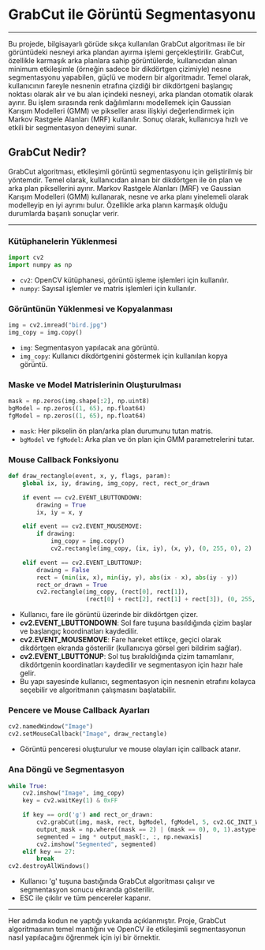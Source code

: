 # GrabCut ile Görüntü Segmentasyonu

---

Bu projede, bilgisayarlı görüde sıkça kullanılan GrabCut algoritması ile bir görüntüdeki nesneyi arka plandan ayırma işlemi gerçekleştirilir. GrabCut, özellikle karmaşık arka planlara sahip görüntülerde, kullanıcıdan alınan minimum etkileşimle (örneğin sadece bir dikdörtgen çizimiyle) nesne segmentasyonu yapabilen, güçlü ve modern bir algoritmadır. Temel olarak, kullanıcının fareyle nesnenin etrafına çizdiği bir dikdörtgeni başlangıç noktası olarak alır ve bu alan içindeki nesneyi, arka plandan otomatik olarak ayırır. Bu işlem sırasında renk dağılımlarını modellemek için Gaussian Karışım Modelleri (GMM) ve pikseller arası ilişkiyi değerlendirmek için Markov Rastgele Alanları (MRF) kullanılır. Sonuç olarak, kullanıcıya hızlı ve etkili bir segmentasyon deneyimi sunar.

## GrabCut Nedir?
GrabCut algoritması, etkileşimli görüntü segmentasyonu için geliştirilmiş bir yöntemdir. Temel olarak, kullanıcıdan alınan bir dikdörtgen ile ön plan ve arka plan piksellerini ayırır. Markov Rastgele Alanları (MRF) ve Gaussian Karışım Modelleri (GMM) kullanarak, nesne ve arka planı yinelemeli olarak modelleyip en iyi ayrımı bulur. Özellikle arka planın karmaşık olduğu durumlarda başarılı sonuçlar verir.

---

### Kütüphanelerin Yüklenmesi
```python
import cv2
import numpy as np
```
- `cv2`: OpenCV kütüphanesi, görüntü işleme işlemleri için kullanılır.
- `numpy`: Sayısal işlemler ve matris işlemleri için kullanılır.

### Görüntünün Yüklenmesi ve Kopyalanması
```python
img = cv2.imread("bird.jpg")
img_copy = img.copy()
```
- `img`: Segmentasyon yapılacak ana görüntü.
- `img_copy`: Kullanıcı dikdörtgenini göstermek için kullanılan kopya görüntü.

### Maske ve Model Matrislerinin Oluşturulması
```python
mask = np.zeros(img.shape[:2], np.uint8)
bgModel = np.zeros((1, 65), np.float64)
fgModel = np.zeros((1, 65), np.float64)
```
- `mask`: Her pikselin ön plan/arka plan durumunu tutan matris.
- `bgModel` ve `fgModel`: Arka plan ve ön plan için GMM parametrelerini tutar.

### Mouse Callback Fonksiyonu
```python
def draw_rectangle(event, x, y, flags, param):
    global ix, iy, drawing, img_copy, rect, rect_or_drawn

    if event == cv2.EVENT_LBUTTONDOWN:
        drawing = True
        ix, iy = x, y

    elif event == cv2.EVENT_MOUSEMOVE:
        if drawing:
            img_copy = img.copy()
            cv2.rectangle(img_copy, (ix, iy), (x, y), (0, 255, 0), 2)

    elif event == cv2.EVENT_LBUTTONUP:
        drawing = False
        rect = (min(ix, x), min(iy, y), abs(ix - x), abs(iy - y))
        rect_or_drawn = True
        cv2.rectangle(img_copy, (rect[0], rect[1]),
                      (rect[0] + rect[2], rect[1] + rect[3]), (0, 255, 0), 2)
```
- Kullanıcı, fare ile görüntü üzerinde bir dikdörtgen çizer. 
- **cv2.EVENT_LBUTTONDOWN**: Sol fare tuşuna basıldığında çizim başlar ve başlangıç koordinatları kaydedilir.
- **cv2.EVENT_MOUSEMOVE**: Fare hareket ettikçe, geçici olarak dikdörtgen ekranda gösterilir (kullanıcıya görsel geri bildirim sağlar).
- **cv2.EVENT_LBUTTONUP**: Sol tuş bırakıldığında çizim tamamlanır, dikdörtgenin koordinatları kaydedilir ve segmentasyon için hazır hale gelir.
- Bu yapı sayesinde kullanıcı, segmentasyon için nesnenin etrafını kolayca seçebilir ve algoritmanın çalışmasını başlatabilir.

### Pencere ve Mouse Callback Ayarları
```python
cv2.namedWindow("Image")
cv2.setMouseCallback("Image", draw_rectangle)
```
- Görüntü penceresi oluşturulur ve mouse olayları için callback atanır.

### Ana Döngü ve Segmentasyon
```python
while True:
    cv2.imshow("Image", img_copy)
    key = cv2.waitKey(1) & 0xFF

    if key == ord('g') and rect_or_drawn:
        cv2.grabCut(img, mask, rect, bgModel, fgModel, 5, cv2.GC_INIT_WITH_RECT)
        output_mask = np.where((mask == 2) | (mask == 0), 0, 1).astype('uint8')
        segmented = img * output_mask[:, :, np.newaxis]
        cv2.imshow("Segmented", segmented)
    elif key == 27:
        break
cv2.destroyAllWindows()
```
- Kullanıcı 'g' tuşuna bastığında GrabCut algoritması çalışır ve segmentasyon sonucu ekranda gösterilir.
- ESC ile çıkılır ve tüm pencereler kapanır.

---

Her adımda kodun ne yaptığı yukarıda açıklanmıştır. Proje, GrabCut algoritmasının temel mantığını ve OpenCV ile etkileşimli segmentasyonun nasıl yapılacağını öğrenmek için iyi bir örnektir.



